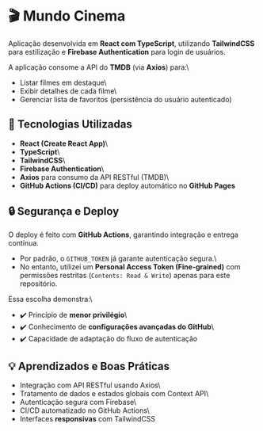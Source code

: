 # 🎬 Mundo Cinema

Aplicação desenvolvida em **React com TypeScript**, utilizando
**TailwindCSS** para estilização e **Firebase Authentication** para
login de usuários.

A aplicação consome a API do **TMDB** (via **Axios**) para:\
- Listar filmes em destaque\
- Exibir detalhes de cada filme\
- Gerenciar lista de favoritos (persistência do usuário autenticado)

## 🚀 Tecnologias Utilizadas

-   **React (Create React App)**\
-   **TypeScript**\
-   **TailwindCSS**\
-   **Firebase Authentication**\
-   **Axios** para consumo da API RESTful (TMDB)\
-   **GitHub Actions (CI/CD)** para deploy automático no **GitHub
    Pages**

## 🔒 Segurança e Deploy

O deploy é feito com **GitHub Actions**, garantindo integração e entrega
contínua.

-   Por padrão, o `GITHUB_TOKEN` já garante autenticação segura.\
-   No entanto, utilizei um **Personal Access Token (Fine-grained)** com
    permissões restritas (`Contents: Read & Write`) apenas para este
    repositório.

Essa escolha demonstra:\
- ✔️ Princípio de **menor privilégio**\
- ✔️ Conhecimento de **configurações avançadas do GitHub**\
- ✔️ Capacidade de adaptação do fluxo de autenticação

## 💡 Aprendizados e Boas Práticas

-   Integração com API RESTful usando Axios\
-   Tratamento de dados e estados globais com Context API\
-   Autenticação segura com Firebase\
-   CI/CD automatizado no GitHub Actions\
-   Interfaces **responsivas** com TailwindCSS

